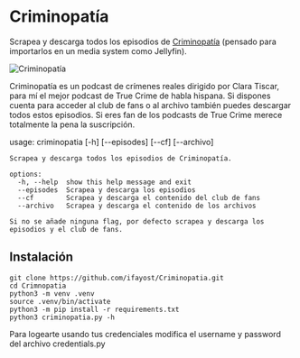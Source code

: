 # Criminopatía
Scrapea y descarga todos los episodios de [Criminopatía](https://criminopatia.com/) (pensado para importarlos en un media system como Jellyfin).

![Criminopatía](https://github.com/ifayost/Criminopatia/blob/main/Cabeceras-Criminopatia-Tw-02.png?raw=true)

Criminopatía es un podcast de crímenes reales dirigido por Clara Tiscar, para mí el mejor podcast de True Crime de habla hispana. Si dispones cuenta para acceder al club de fans o al archivo también puedes descargar todos estos episodios. Si eres fan de los podcasts de True Crime merece totalmente la pena la suscripción.

usage: criminopatia [-h] [--episodes] [--cf] [--archivo]

    Scrapea y descarga todos los episodios de Criminopatía.

    options:
      -h, --help  show this help message and exit
      --episodes  Scrapea y descarga los episodios
      --cf        Scrapea y descarga el contenido del club de fans
      --archivo   Scrapea y descarga el contenido de los archivos

    Si no se añade ninguna flag, por defecto scrapea y descarga los episodios y el club de fans.

## Instalación
    git clone https://github.com/ifayost/Criminopatia.git
    cd Crimnopatia
    python3 -m venv .venv
    source .venv/bin/activate
    python3 -m pip install -r requirements.txt
    python3 criminopatia.py -h
Para logearte usando tus credenciales modifica el username y password del archivo credentials.py
